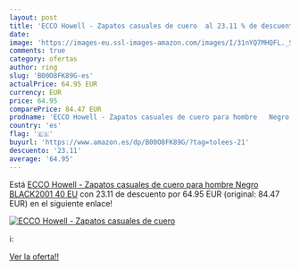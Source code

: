 ```yaml
---
layout: post
title: 'ECCO Howell - Zapatos casuales de cuero  al 23.11 % de descuento'
date: 
image: 'https://images-eu.ssl-images-amazon.com/images/I/31nYQ7MHQFL._SL200_.jpg'
comments: true
category: ofertas
author: ring
slug: 'B00O8FK89G-es'
actualPrice: 64.95 EUR
currency: EUR
price: 64.95
comparePrice: 84.47 EUR
prodname: 'ECCO Howell - Zapatos casuales de cuero para hombre   Negro  BLACK2001    40 EU'
country: 'es'
flag: '🇪🇸'
buyurl: 'https://www.amazon.es/dp/B00O8FK89G/?tag=tolees-21'
descuento: '23.11'
average: '64.95'
---
```


Está [ECCO Howell - Zapatos casuales de cuero para hombre   Negro  BLACK2001    40 EU](https://www.amazon.es/dp/B00O8FK89G/?tag=tolees-21) con 23.11 de descuento por 64.95 EUR (original: 84.47 EUR) en el siguiente enlace!

[![ECCO Howell - Zapatos casuales de cuero ](https://images-eu.ssl-images-amazon.com/images/I/31nYQ7MHQFL._SL200_.jpg)](https://www.amazon.es/dp/B00O8FK89G/?tag=tolees-21)

ℹ️:


[Ver la oferta!!](https://www.amazon.es/dp/B00O8FK89G/?tag=tolees-21)
